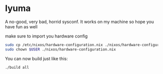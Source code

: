 # Iyuma
A no-good, very bad, horrid sysconf. It works on my machine so hope you have fun as well

make sure to import you hardware config
```bash
sudo cp /etc/nixos/hardware-configuration.nix ./nixos/hardware-configuration.nix
sudo chown $USER ./nixos/hardware-configuration.nix
```

You can now build just like this:
```bash
./build all 
```
